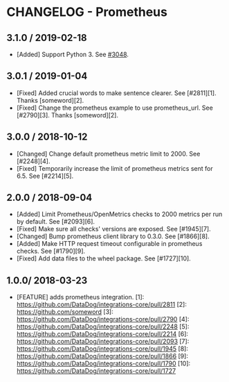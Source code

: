 # CHANGELOG - Prometheus

## 3.1.0 / 2019-02-18

* [Added] Support Python 3. See [#3048](https://github.com/DataDog/integrations-core/pull/3048).

## 3.0.1 / 2019-01-04

* [Fixed] Added crucial words to make sentence clearer. See [#2811][1]. Thanks [someword][2].
* [Fixed] Change the prometheus example to use prometheus_url. See [#2790][3]. Thanks [someword][2].

## 3.0.0 / 2018-10-12

* [Changed] Change default prometheus metric limit to 2000. See [#2248][4].
* [Fixed] Temporarily increase the limit of prometheus metrics sent for 6.5. See [#2214][5].

## 2.0.0 / 2018-09-04

* [Added] Limit Prometheus/OpenMetrics checks to 2000 metrics per run by default. See [#2093][6].
* [Fixed] Make sure all checks' versions are exposed. See [#1945][7].
* [Changed] Bump prometheus client library to 0.3.0. See [#1866][8].
* [Added] Make HTTP request timeout configurable in prometheus checks. See [#1790][9].
* [Fixed] Add data files to the wheel package. See [#1727][10].

## 1.0.0/ 2018-03-23

* [FEATURE] adds prometheus integration.
[1]: https://github.com/DataDog/integrations-core/pull/2811
[2]: https://github.com/someword
[3]: https://github.com/DataDog/integrations-core/pull/2790
[4]: https://github.com/DataDog/integrations-core/pull/2248
[5]: https://github.com/DataDog/integrations-core/pull/2214
[6]: https://github.com/DataDog/integrations-core/pull/2093
[7]: https://github.com/DataDog/integrations-core/pull/1945
[8]: https://github.com/DataDog/integrations-core/pull/1866
[9]: https://github.com/DataDog/integrations-core/pull/1790
[10]: https://github.com/DataDog/integrations-core/pull/1727
